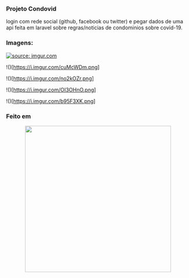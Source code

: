 ### Projeto Condovid
login com rede social (github, facebook ou twitter) e pegar dados de uma api feita em laravel sobre regras/noticias de condominios sobre covid-19.

### Imagens:
<a href="https://imgur.com/Ys9qCJQ"><img src="https://i.imgur.com/Ys9qCJQ.png" title="source: imgur.com" /></a>

!()[https://i.imgur.com/cuMcWDm.png]

!()[https://i.imgur.com/no2kOZr.png]

!()[https://i.imgur.com/OI3OHnO.png]

!()[https://i.imgur.com/b95F3XK.png]


### Feito em
<p align="center"><a href="https://laravel.com" target="_blank"><img src="https://raw.githubusercontent.com/laravel/art/master/logo-lockup/5%20SVG/2%20CMYK/1%20Full%20Color/laravel-logolockup-cmyk-red.svg" width="400"></a></p>


